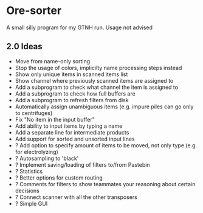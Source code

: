 # Ore-sorter
A small silly program for my GTNH run.
Usage not advised

## 2.0 Ideas
- Move from name-only sorting
- Stop the usage of colors, implicilty name processing steps instead
- Show only unique items in scanned items list
- Show channel where previously scanned items are assigned to
- Add a subprogram to check what channel the item is assigned to
- Add a subprogram to check how full buffers are
- Add a subprogram to refresh filters from disk
- Automatically assign unambiguous items (e.g. impure piles can go only to centrifuges)
- Fix "No item in the input buffer"
- Add ability to input items by typing a name
- Add a separate line for intermediate products
- Add support for sorted and unsorted input lines
- ? Add option to specify amount of items to be moved, not only type (e.g. for electrolyzing)
- ? Autosampling to 'black'
- ? Implement saving/loading of filters to/from Pastebin
- ? Statistics
- ? Better options for custom routing
- ? Comments for filters to show teammates your reasoning about certain decisions
- ? Connect scanner with all the other transposers
- ? Simple GUI
